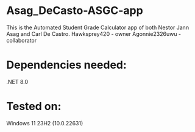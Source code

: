 # Asag_DeCasto-ASGC-app
This is the Automated Student Grade Calculator app of both Nestor Jann Asag and Carl De Castro.
Hawksprey420 - owner
Agonnie2326uwu - collaborator

# Dependencies needed:
.NET 8.0 

# Tested on:
Windows 11 23H2 (10.0.22631)

